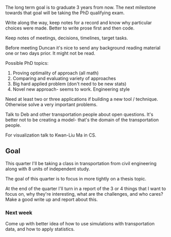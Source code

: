 
The long term goal is to graduate 3 years from now. The next milestone
towards
that goal will be taking the PhD qualifying exam.

Write along the way, keep notes for a record and know why particular
choices were made. Better to write prose first and then code.

Keep notes of meetings, decisions, timelines, target tasks.

Before meeting Duncan it's nice to send any background reading material one
or two days prior. It might not be read.

Possible PhD topics: 

1. Proving optimality of approach (all math)
2. Comparing and evaluating variety of approaches 
3. Big hard applied problem (don't need to be new stats)
4. Novel new approach- seems to work. Engineering style

Need at least two or three applications if building a new tool / technique.
Otherwise solve a very important problems.

Talk to Deb and other transportation people about open questions. It's
better not to be creating a model- that's the domain of the transportation
people.

For visualization talk to Kwan-Liu Ma in CS.

## Goal

This quarter I'll be taking a class in transportation from civil
engineering along with 8 units of independent study.

The goal of this quarter is to focus in more tightly on a thesis topic.

At the end of the quarter I'll turn in a report of the 3 or 4 things that I
want to focus on, why they're interesting, what are the challenges, and who
cares?  Make a good write up and report about this.

### Next week

Come up with better idea of how to use simulations with transportation
data, and how to apply statistics.
